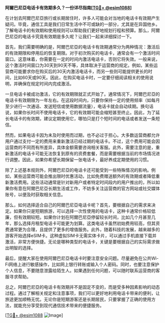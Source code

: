 **阿爾巴尼亞电话卡有效期多久？一份详尽指南[[TG💪+ @esim1088](https://t.me/s/esim1088)]**

在计划去阿爾巴尼亞旅行或长期居住时，许多人可能会对当地的电话卡有效期产生疑问。毕竟，通信工具是我们日常生活中不可或缺的一部分，尤其是在异国他乡。了解电话卡的有效期和使用规则可以帮助我们更好地规划行程和预算。那么，阿爾巴尼亞的电话卡究竟有效期是多久呢？让我们一起来详细探讨一下。

首先，我们需要明确的是，阿爾巴尼亞的电话卡有效期通常分为两种情况：激活后的有效期限和停用后的恢复期限。对于初次购买的电话卡，通常会有一个激活时间窗口。这意味着，你需要在一定的时间内激活电话卡，否则它将失效。一般来说，这个激活时间窗口为30天到90天不等，具体取决于运营商的规定。例如，某些运营商可能要求你在购买后的30天内激活电话卡，而另一些则可能提供更长的时间，比如60天或90天。因此，在购买电话卡时，一定要仔细阅读相关的使用说明，并确保在规定时间内完成激活。

一旦电话卡被成功激活，它的有效期限就正式开始了。通常情况下，阿爾巴尼亞的电话卡有效期限为一年左右。在这段时间内，只要你保持一定的使用频率（如每月至少进行一次通话、发送短信或使用数据流量），电话卡就会自动续期。换句话说，如果你长时间不使用电话卡，它的有效期可能会缩短甚至终止。因此，为了延长电话卡的有效期，建议定期使用它，哪怕只是打个短时间的电话或者发送一条短信。

然而，如果电话卡因为未及时使用而过期，也不必过于担心。大多数运营商都允许用户通过支付一定的费用来重新激活已经过期的电话卡。不过，这个费用可能会因运营商的不同而有所差异，具体金额需要咨询相关客服。此外，需要注意的是，重新激活的电话卡可能无法恢复到原有的资费套餐，而是需要根据当前的市场情况进行调整。因此，如果你希望长期保留一张电话卡，最好养成定期使用的习惯。

除了上述基本规则外，阿爾巴尼亞的电话卡还可能受到一些特殊情况的影响。例如，某些运营商可能会推出限时优惠活动，比如免费赠送额外的有效期或者降低重新激活费用。这些活动通常是针对新用户或者特定时间段内的用户推出的，所以如果你有意在阿爾巴尼亞长期生活或工作，不妨多关注运营商的官方网站或社交媒体账号，以便及时获取相关信息。

那么，如何选择适合自己的阿爾巴尼亞电话卡呢？首先，要根据自己的需求来决定。如果你只是短期旅游，可以选择一次性使用的电话卡，这种卡通常价格较低廉，但有效期较短。如果你计划在阿爾巴尼亞停留较长时间，比如几个月甚至几年，那么选择月租型电话卡可能更为划算。这类电话卡虽然初始费用较高，但其资费通常更为合理，且提供了更多的增值服务。此外，随着科技的发展，越来越多的游客开始选择eSIM卡。这种虚拟SIM卡无需实体卡片，可以通过手机直接下载并激活，非常方便快捷。无论是哪种类型的电话卡，关键是要根据自己的实际需求做出明智的选择。

最后，提醒大家在使用阿爾巴尼亞电话卡时要注意安全问题。尽量避免在公共Wi-Fi网络上进行敏感操作，比如网上银行转账或输入个人密码。同时，也要注意保护个人信息，不要随意泄露给陌生人。如果遇到任何问题，可以随时联系运营商的客服寻求帮助。

总之，阿爾巴尼亞的电话卡有效期并不是固定不变的，而是受多种因素影响的动态过程。通过了解相关规定和注意事项，我们可以更好地利用电话卡带来的便利，让旅途更加顺畅无忧。无论你是短期游客还是长期居民，只要掌握了正确的使用方法，就能充分享受到现代通信技术带来的便捷服务。

[[TG💪+ @esim1088](https://t.me/s/esim1088) ![Image](https://i.postimg.cc/4NQfJmqS/Snipaste-2025-05-13-00-14-12.png)]